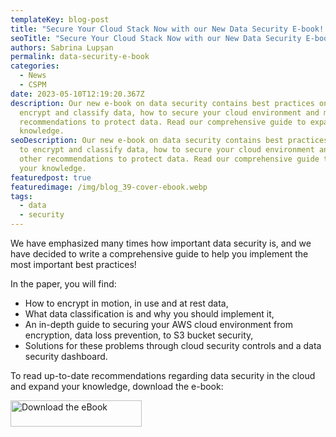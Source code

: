 ```yaml
---
templateKey: blog-post
title: "Secure Your Cloud Stack Now with our New Data Security E-book! "
seoTitle: "Secure Your Cloud Stack Now with our New Data Security E-book! "
authors: Sabrina Lupșan
permalink: data-security-e-book
categories:
  - News
  - CSPM
date: 2023-05-10T12:19:20.367Z
description: Our new e-book on data security contains best practices on how to
  encrypt and classify data, how to secure your cloud environment and many other
  recommendations to protect data. Read our comprehensive guide to expand your
  knowledge.
seoDescription: Our new e-book on data security contains best practices on how
  to encrypt and classify data, how to secure your cloud environment and many
  other recommendations to protect data. Read our comprehensive guide to expand
  your knowledge.
featuredpost: true
featuredimage: /img/blog_39-cover-ebook.webp
tags:
  - data
  - security
---
```

We have emphasized many times how important data security is, and we have decided to write a comprehensive guide to help you implement the most important best practices! 

In the paper, you will find: 

* How to encrypt in motion, in use and at rest data, 
* What data classification is and why you should implement it, 
* An in-depth guide to securing your AWS cloud environment from encryption, data loss prevention, to S3 bucket security, 
* Solutions for these problems through cloud security controls and a data security dashboard. 

To read up-to-date recommendations regarding data security in the cloud and expand your knowledge, download the e-book:
<div class="hs-cta-embed hs-cta-simple-placeholder hs-cta-embed-127064433808"
  style="max-width:100%; max-height:100%; width:210px;height:42.390625px">
  <a href="https://cta-service-cms2.hubspot.com/web-interactives/public/v1/track/redirect?encryptedPayload=AVxigLKcdzdjs3ubIU5XI1ozY9QJ9YF2yD%2BsoZJAk2vNcR0qYhDoYVmmHNu5VA5Avb9E7Sr%2BRbNjqakYxt0DJ%2B1qbaeIfqdLwOEW0Tl%2FYSlNPTCQfjQ%3D&webInteractiveContentId=127064433808&portalId=5413427" target="_blank" rel="noopener" crossorigin="anonymous">
    <img alt="Download the eBook" loading="lazy" src="https://no-cache.hubspot.com/cta/default/5413427/interactive-127064433808.png" style="height: 100%; width: 100%; object-fit: fill"
      onerror="this.style.display='none'" />
  </a>
</div
